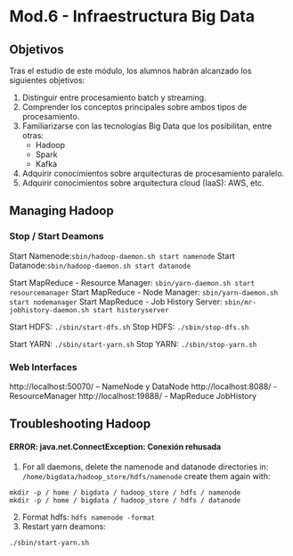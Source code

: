 # Mod.6 - Infraestructura Big Data
## Objetivos
Tras el estudio de este módulo, los alumnos habrán alcanzado los siguientes objetivos:

1. Distinguir entre procesamiento batch y streaming.  
2. Comprender los conceptos principales sobre ambos tipos de procesamiento.  
3. Familiarizarse con las tecnologías Big Data que los posibilitan, entre otras:  
    * Hadoop  
    * Spark  
    * Kafka  
4. Adquirir conocimientos sobre arquitecturas de procesamiento paralelo.  
5. Adquirir conocimientos sobre arquitectura cloud (IaaS): AWS, etc.

## Managing Hadoop
### Stop / Start Deamons
Start Namenode:````sbin/hadoop-daemon.sh start namenode````
Start Datanode:````sbin/hadoop-daemon.sh start datanode````

Start MapReduce - Resource Manager: ````sbin/yarn-daemon.sh start resourcemanager````
Start MapReduce - Node Manager: ````sbin/yarn-daemon.sh start nodemanager````
Start MapReduce - Job History Server: ````sbin/mr-jobhistory-daemon.sh start historyserver````

Start HDFS: ````./sbin/start-dfs.sh````
Stop HDFS: ````./sbin/stop-dfs.sh````  

Start YARN: ````./sbin/start-yarn.sh````
Stop YARN: ````./sbin/stop-yarn.sh````

### Web Interfaces
http://localhost:50070/ – NameNode y DataNode
http://localhost:8088/ - ResourceManager
http://localhost:19888/ - MapReduce JobHistory

## Troubleshooting Hadoop
#### ERROR: java.net.ConnectException: Conexión rehusada
1. For all daemons, delete the namenode and datanode directories in:
````/home/bigdata/hadoop_store/hdfs/namenode```` 
create them again with:
````
mkdir -p / home / bigdata / hadoop_store / hdfs / namenode
mkdir -p / home / bigdata / hadoop_store / hdfs / datanode
````
2. Format hdfs: ````hdfs namenode -format````
3. Restart yarn deamons: 
````
./sbin/start-yarn.sh
````
